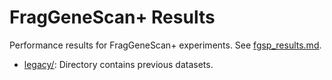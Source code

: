 # FragGeneScan+ Results

Performance results for FragGeneScan+ experiments. See [fgsp_results.md](fgsp_results.md).

* [legacy/](legacy): Directory contains previous datasets.